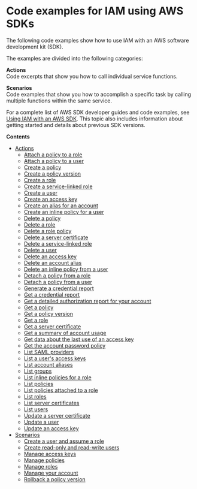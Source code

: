 # Code examples for IAM using AWS SDKs<a name="service_code_examples_iam"></a>

The following code examples show how to use IAM with an AWS software development kit \(SDK\)\. 

The examples are divided into the following categories:

**Actions**  
Code excerpts that show you how to call individual service functions\.

**Scenarios**  
Code examples that show you how to accomplish a specific task by calling multiple functions within the same service\.

For a complete list of AWS SDK developer guides and code examples, see [Using IAM with an AWS SDK](sdk-general-information-section.md)\. This topic also includes information about getting started and details about previous SDK versions\.

**Contents**
+ [Actions](service_code_examples_iam_actions.md)
  + [Attach a policy to a role](example_iam_AttachRolePolicy_section.md)
  + [Attach a policy to a user](example_iam_AttachUserPolicy_section.md)
  + [Create a policy](example_iam_CreatePolicy_section.md)
  + [Create a policy version](example_iam_CreatePolicyVersion_section.md)
  + [Create a role](example_iam_CreateRole_section.md)
  + [Create a service\-linked role](example_iam_CreateServiceLinkedRole_section.md)
  + [Create a user](example_iam_CreateUser_section.md)
  + [Create an access key](example_iam_CreateAccessKey_section.md)
  + [Create an alias for an account](example_iam_CreateAccountAlias_section.md)
  + [Create an inline policy for a user](example_iam_PutUserPolicy_section.md)
  + [Delete a policy](example_iam_DeletePolicy_section.md)
  + [Delete a role](example_iam_DeleteRole_section.md)
  + [Delete a role policy](example_iam_DeleteRolePolicy_section.md)
  + [Delete a server certificate](example_iam_DeleteServerCertificate_section.md)
  + [Delete a service\-linked role](example_iam_DeleteServiceLinkedRole_section.md)
  + [Delete a user](example_iam_DeleteUser_section.md)
  + [Delete an access key](example_iam_DeleteAccessKey_section.md)
  + [Delete an account alias](example_iam_DeleteAccountAlias_section.md)
  + [Delete an inline policy from a user](example_iam_DeleteUserPolicy_section.md)
  + [Detach a policy from a role](example_iam_DetachRolePolicy_section.md)
  + [Detach a policy from a user](example_iam_DetachUserPolicy_section.md)
  + [Generate a credential report](example_iam_GenerateCredentialReport_section.md)
  + [Get a credential report](example_iam_GetCredentialReport_section.md)
  + [Get a detailed authorization report for your account](example_iam_GetAccountAuthorizationDetails_section.md)
  + [Get a policy](example_iam_GetPolicy_section.md)
  + [Get a policy version](example_iam_GetPolicyVersion_section.md)
  + [Get a role](example_iam_GetRole_section.md)
  + [Get a server certificate](example_iam_GetServerCertificate_section.md)
  + [Get a summary of account usage](example_iam_GetAccountSummary_section.md)
  + [Get data about the last use of an access key](example_iam_GetAccessKeyLastUsed_section.md)
  + [Get the account password policy](example_iam_GetAccountPasswordPolicy_section.md)
  + [List SAML providers](example_iam_ListSAMLProviders_section.md)
  + [List a user's access keys](example_iam_ListAccessKeys_section.md)
  + [List account aliases](example_iam_ListAccountAliases_section.md)
  + [List groups](example_iam_ListGroups_section.md)
  + [List inline policies for a role](example_iam_ListRolePolicies_section.md)
  + [List policies](example_iam_ListPolicies_section.md)
  + [List policies attached to a role](example_iam_ListAttachedRolePolicies_section.md)
  + [List roles](example_iam_ListRoles_section.md)
  + [List server certificates](example_iam_ListServerCertificates_section.md)
  + [List users](example_iam_ListUsers_section.md)
  + [Update a server certificate](example_iam_UpdateServerCertificate_section.md)
  + [Update a user](example_iam_UpdateUser_section.md)
  + [Update an access key](example_iam_UpdateAccessKey_section.md)
+ [Scenarios](service_code_examples_iam_scenarios.md)
  + [Create a user and assume a role](example_iam_Scenario_CreateUserAssumeRole_section.md)
  + [Create read\-only and read\-write users](example_iam_Scenario_UserPolicies_section.md)
  + [Manage access keys](example_iam_Scenario_ManageAccessKeys_section.md)
  + [Manage policies](example_iam_Scenario_PolicyManagement_section.md)
  + [Manage roles](example_iam_Scenario_RoleManagement_section.md)
  + [Manage your account](example_iam_Scenario_AccountManagement_section.md)
  + [Rollback a policy version](example_iam_Scenario_RollbackPolicyVersion_section.md)